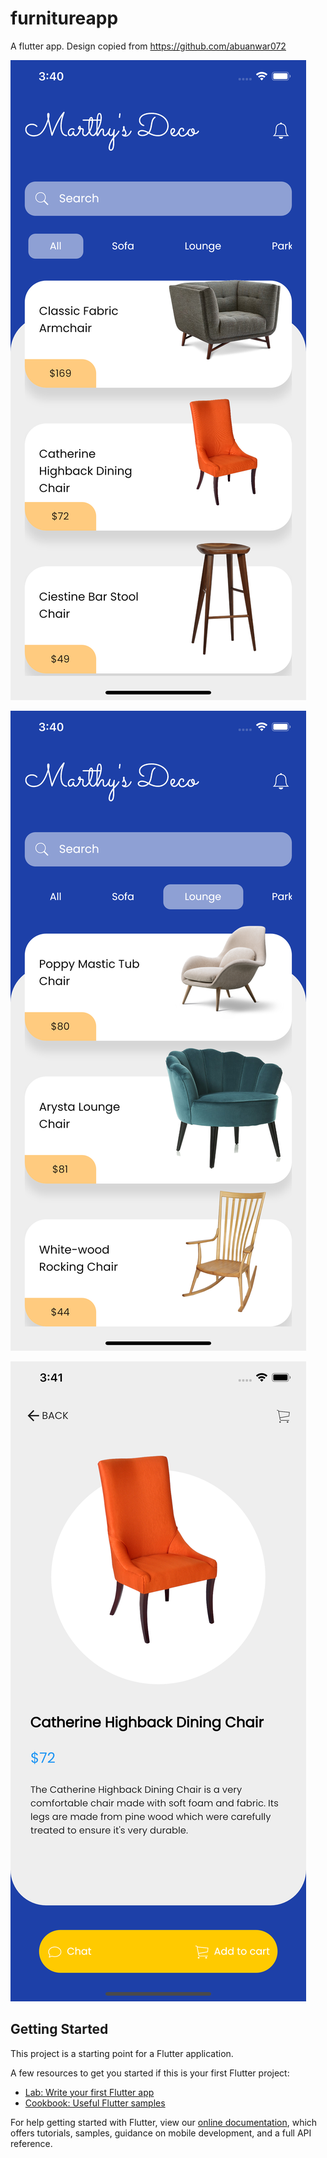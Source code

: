 # furnitureapp

A flutter app. Design copied from https://github.com/abuanwar072

![Image of Main Screen with All Products](https://raw.githubusercontent.com/anohene1/furniture_app/master/Simulator%20Screen%20Shot%20-%20iPhone%2011%20Pro%20Max%20-%202020-07-29%20at%2015.40.32.png)

![Image of Main Screen with Lounge Products](https://raw.githubusercontent.com/anohene1/furniture_app/master/Simulator%20Screen%20Shot%20-%20iPhone%2011%20Pro%20Max%20-%202020-07-29%20at%2015.40.44.png)

![Image of Detail Screen](https://raw.githubusercontent.com/anohene1/furniture_app/master/Simulator%20Screen%20Shot%20-%20iPhone%2011%20Pro%20Max%20-%202020-07-29%20at%2015.41.04.png)

## Getting Started

This project is a starting point for a Flutter application.

A few resources to get you started if this is your first Flutter project:

- [Lab: Write your first Flutter app](https://flutter.dev/docs/get-started/codelab)
- [Cookbook: Useful Flutter samples](https://flutter.dev/docs/cookbook)

For help getting started with Flutter, view our
[online documentation](https://flutter.dev/docs), which offers tutorials,
samples, guidance on mobile development, and a full API reference.
